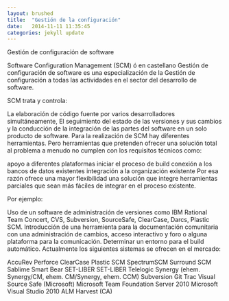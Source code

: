 ```yaml
---
layout: brushed
title:  "Gestión de la configuración"
date:   2014-11-11 11:35:45
categories: jekyll update
---
```


Gestión de configuración de software

Software Configuration Management (SCM) ó en castellano Gestión de configuración de software es una especialización de la Gestión de configuración a todas las actividades en el sector del desarrollo de software.

SCM trata y controla:

La elaboración de código fuente por varios desarrolladores simultáneamente,
El seguimiento del estado de las versiones y sus cambios y
la conducción de la integración de las partes del software en un solo producto de software.
Para la realización de SCM hay diferentes herramientas. Pero herramientas que pretenden ofrecer una solución total al problema a menudo no cumplen con los requisitos técnicos como:

apoyo a diferentes plataformas
iniciar el proceso de build
conexión a los bancos de datos existentes
integración a la organización existente
Por esa razón ofrece una mayor flexibilidad una solución que integre herramientas parciales que sean más fáciles de integrar en el proceso existente.

Por ejemplo:

Uso de un software de administración de versiones como IBM Rational Team Concert, CVS, Subversion, SourceSafe, ClearCase, Darcs, Plastic SCM.
Introducción de una herramienta para la documentación comunitaria con una administración de cambios, acceso interactivo y foro o alguna plataforma para la comunicación.
Determinar un entorno para el build automático.
Actualmente los siguientes sistemas se ofrecen en el mercado:

AccuRev
Perforce
ClearCase
Plastic SCM
SpectrumSCM
Surround SCM
Sablime
Smart Bear
SET-LIBER SET-LIBER
Telelogic Synergy (ehem. Synergy/CM, ehem. CM/Synergy, ehem. CCM)
Subversion
Git
Trac
Visual Source Safe (Microsoft)
Microsoft Team Foundation Server 2010
Microsoft Visual Studio 2010 ALM
Harvest (CA)